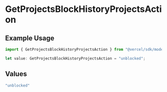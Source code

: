 # GetProjectsBlockHistoryProjectsAction

## Example Usage

```typescript
import { GetProjectsBlockHistoryProjectsAction } from "@vercel/sdk/models/getprojectsop.js";

let value: GetProjectsBlockHistoryProjectsAction = "unblocked";
```

## Values

```typescript
"unblocked"
```